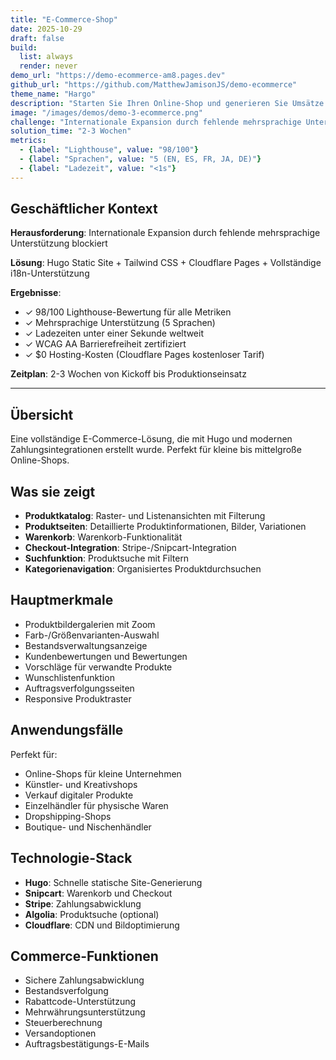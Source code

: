 ```yaml
---
title: "E-Commerce-Shop"
date: 2025-10-29
draft: false
build:
  list: always
  render: never
demo_url: "https://demo-ecommerce-am8.pages.dev"
github_url: "https://github.com/MatthewJamisonJS/demo-ecommerce"
theme_name: "Hargo"
description: "Starten Sie Ihren Online-Shop und generieren Sie Umsätze in Wochen, nicht Monaten. Professionelle Produktpräsentationen, reibungslose Checkout-Prozesse und mobiloptimierte Einkaufserlebnisse maximieren Konversionen und reduzieren Warenkorbabbrüche in 5 Sprachen."
image: "/images/demos/demo-3-ecommerce.png"
challenge: "Internationale Expansion durch fehlende mehrsprachige Unterstützung blockiert"
solution_time: "2-3 Wochen"
metrics:
  - {label: "Lighthouse", value: "98/100"}
  - {label: "Sprachen", value: "5 (EN, ES, FR, JA, DE)"}
  - {label: "Ladezeit", value: "<1s"}
---
```


## Geschäftlicher Kontext

**Herausforderung**: Internationale Expansion durch fehlende mehrsprachige Unterstützung blockiert

**Lösung**: Hugo Static Site + Tailwind CSS + Cloudflare Pages + Vollständige i18n-Unterstützung

**Ergebnisse**:
- ✓ 98/100 Lighthouse-Bewertung für alle Metriken
- ✓ Mehrsprachige Unterstützung (5 Sprachen)
- ✓ Ladezeiten unter einer Sekunde weltweit
- ✓ WCAG AA Barrierefreiheit zertifiziert
- ✓ $0 Hosting-Kosten (Cloudflare Pages kostenloser Tarif)

**Zeitplan**: 2-3 Wochen von Kickoff bis Produktionseinsatz

---

## Übersicht

Eine vollständige E-Commerce-Lösung, die mit Hugo und modernen Zahlungsintegrationen erstellt wurde. Perfekt für kleine bis mittelgroße Online-Shops.

## Was sie zeigt

- **Produktkatalog**: Raster- und Listenansichten mit Filterung
- **Produktseiten**: Detaillierte Produktinformationen, Bilder, Variationen
- **Warenkorb**: Warenkorb-Funktionalität
- **Checkout-Integration**: Stripe-/Snipcart-Integration
- **Suchfunktion**: Produktsuche mit Filtern
- **Kategorienavigation**: Organisiertes Produktdurchsuchen

## Hauptmerkmale

- Produktbildergalerien mit Zoom
- Farb-/Größenvarianten-Auswahl
- Bestandsverwaltungsanzeige
- Kundenbewertungen und Bewertungen
- Vorschläge für verwandte Produkte
- Wunschlistenfunktion
- Auftragsverfolgungsseiten
- Responsive Produktraster

## Anwendungsfälle

Perfekt für:
- Online-Shops für kleine Unternehmen
- Künstler- und Kreativshops
- Verkauf digitaler Produkte
- Einzelhändler für physische Waren
- Dropshipping-Shops
- Boutique- und Nischenhändler

## Technologie-Stack

- **Hugo**: Schnelle statische Site-Generierung
- **Snipcart**: Warenkorb und Checkout
- **Stripe**: Zahlungsabwicklung
- **Algolia**: Produktsuche (optional)
- **Cloudflare**: CDN und Bildoptimierung

## Commerce-Funktionen

- Sichere Zahlungsabwicklung
- Bestandsverfolgung
- Rabattcode-Unterstützung
- Mehrwährungsunterstützung
- Steuerberechnung
- Versandoptionen
- Auftragsbestätigungs-E-Mails
